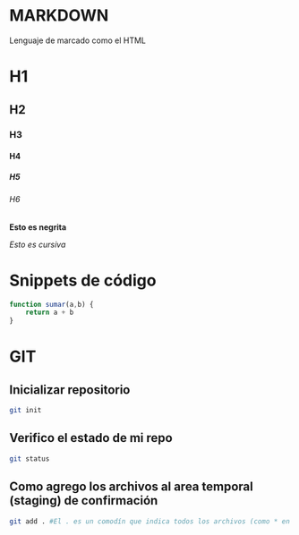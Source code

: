 # MARKDOWN
Lenguaje de marcado como el HTML

# H1
## H2
### H3
#### H4
##### H5
###### H6

**Esto es negrita**

*Esto es cursiva*

# Snippets de código

```js
function sumar(a,b) {
    return a + b
}
```

# GIT

## Inicializar repositorio

```sh
git init
```

## Verifico el estado de mi repo

```sh
git status
```

## Como agrego los archivos al area temporal (staging) de confirmación

```sh
git add . #El . es un comodín que indica todos los archivos (como * en python)
```